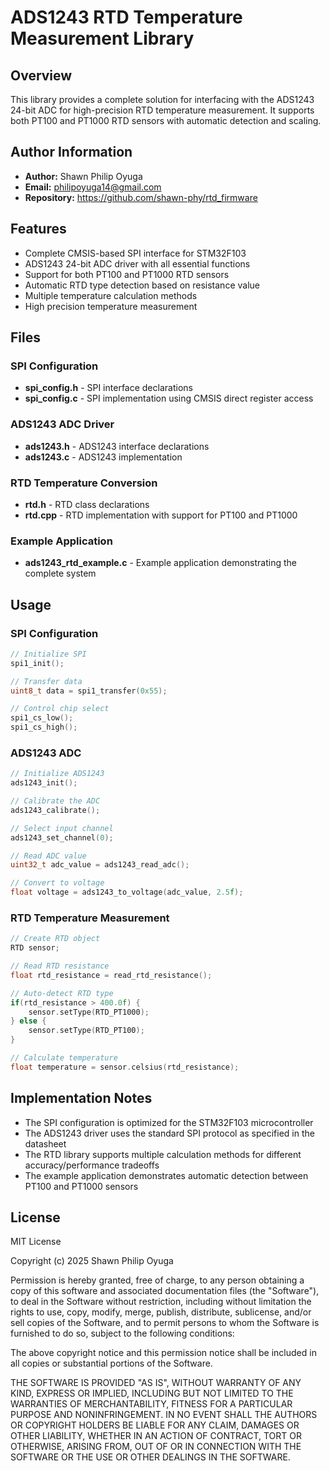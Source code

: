 # ADS1243 RTD Temperature Measurement Library

## Overview

This library provides a complete solution for interfacing with the ADS1243 24-bit ADC for high-precision RTD temperature measurement. It supports both PT100 and PT1000 RTD sensors with automatic detection and scaling.

## Author Information

- **Author:** Shawn Philip Oyuga
- **Email:** philipoyuga14@gmail.com
- **Repository:** https://github.com/shawn-phy/rtd_firmware


## Features

- Complete CMSIS-based SPI interface for STM32F103
- ADS1243 24-bit ADC driver with all essential functions
- Support for both PT100 and PT1000 RTD sensors
- Automatic RTD type detection based on resistance value
- Multiple temperature calculation methods
- High precision temperature measurement

## Files

### SPI Configuration

- **spi_config.h** - SPI interface declarations
- **spi_config.c** - SPI implementation using CMSIS direct register access

### ADS1243 ADC Driver

- **ads1243.h** - ADS1243 interface declarations
- **ads1243.c** - ADS1243 implementation

### RTD Temperature Conversion

- **rtd.h** - RTD class declarations
- **rtd.cpp** - RTD implementation with support for PT100 and PT1000

### Example Application

- **ads1243_rtd_example.c** - Example application demonstrating the complete system

## Usage

### SPI Configuration

```c
// Initialize SPI
spi1_init();

// Transfer data
uint8_t data = spi1_transfer(0x55);

// Control chip select
spi1_cs_low();
spi1_cs_high();
```

### ADS1243 ADC

```c
// Initialize ADS1243
ads1243_init();

// Calibrate the ADC
ads1243_calibrate();

// Select input channel
ads1243_set_channel(0);

// Read ADC value
uint32_t adc_value = ads1243_read_adc();

// Convert to voltage
float voltage = ads1243_to_voltage(adc_value, 2.5f);
```

### RTD Temperature Measurement

```c
// Create RTD object
RTD sensor;

// Read RTD resistance
float rtd_resistance = read_rtd_resistance();

// Auto-detect RTD type
if(rtd_resistance > 400.0f) {
    sensor.setType(RTD_PT1000);
} else {
    sensor.setType(RTD_PT100);
}

// Calculate temperature
float temperature = sensor.celsius(rtd_resistance);
```

## Implementation Notes

- The SPI configuration is optimized for the STM32F103 microcontroller
- The ADS1243 driver uses the standard SPI protocol as specified in the datasheet
- The RTD library supports multiple calculation methods for different accuracy/performance tradeoffs
- The example application demonstrates automatic detection between PT100 and PT1000 sensors

## License

MIT License

Copyright (c) 2025 Shawn Philip Oyuga

Permission is hereby granted, free of charge, to any person obtaining a copy
of this software and associated documentation files (the "Software"), to deal
in the Software without restriction, including without limitation the rights
to use, copy, modify, merge, publish, distribute, sublicense, and/or sell
copies of the Software, and to permit persons to whom the Software is
furnished to do so, subject to the following conditions:

The above copyright notice and this permission notice shall be included in all
copies or substantial portions of the Software.

THE SOFTWARE IS PROVIDED "AS IS", WITHOUT WARRANTY OF ANY KIND, EXPRESS OR
IMPLIED, INCLUDING BUT NOT LIMITED TO THE WARRANTIES OF MERCHANTABILITY,
FITNESS FOR A PARTICULAR PURPOSE AND NONINFRINGEMENT. IN NO EVENT SHALL THE
AUTHORS OR COPYRIGHT HOLDERS BE LIABLE FOR ANY CLAIM, DAMAGES OR OTHER
LIABILITY, WHETHER IN AN ACTION OF CONTRACT, TORT OR OTHERWISE, ARISING FROM,
OUT OF OR IN CONNECTION WITH THE SOFTWARE OR THE USE OR OTHER DEALINGS IN THE
SOFTWARE.
